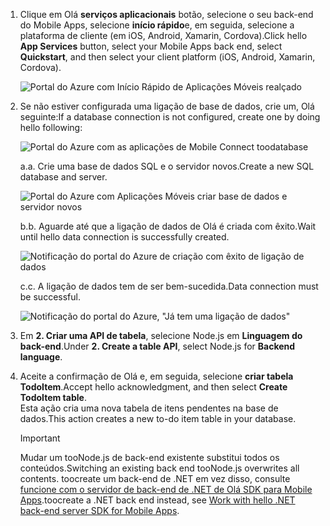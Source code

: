 
1. <span data-ttu-id="0ba5f-101">Clique em Olá **serviços aplicacionais** botão, selecione o seu back-end do Mobile Apps, selecione **início rápido**e, em seguida, selecione a plataforma de cliente (em iOS, Android, Xamarin, Cordova).</span><span class="sxs-lookup"><span data-stu-id="0ba5f-101">Click hello **App Services** button, select your Mobile Apps back end, select **Quickstart**, and then select your client platform (iOS, Android, Xamarin, Cordova).</span></span>

    ![Portal do Azure com Início Rápido de Aplicações Móveis realçado][quickstart]

2. <span data-ttu-id="0ba5f-103">Se não estiver configurada uma ligação de base de dados, crie um, Olá seguinte:</span><span class="sxs-lookup"><span data-stu-id="0ba5f-103">If a database connection is not configured, create one by doing hello following:</span></span>

    ![Portal do Azure com as aplicações de Mobile Connect toodatabase][connect]

    <span data-ttu-id="0ba5f-105">a.</span><span class="sxs-lookup"><span data-stu-id="0ba5f-105">a.</span></span> <span data-ttu-id="0ba5f-106">Crie uma base de dados SQL e o servidor novos.</span><span class="sxs-lookup"><span data-stu-id="0ba5f-106">Create a new SQL database and server.</span></span>

    ![Portal do Azure com Aplicações Móveis criar base de dados e servidor novos][server]

    <span data-ttu-id="0ba5f-108">b.</span><span class="sxs-lookup"><span data-stu-id="0ba5f-108">b.</span></span> <span data-ttu-id="0ba5f-109">Aguarde até que a ligação de dados de Olá é criada com êxito.</span><span class="sxs-lookup"><span data-stu-id="0ba5f-109">Wait until hello data connection is successfully created.</span></span>

    ![Notificação do portal do Azure de criação com êxito de ligação de dados][notification]

    <span data-ttu-id="0ba5f-111">c.</span><span class="sxs-lookup"><span data-stu-id="0ba5f-111">c.</span></span> <span data-ttu-id="0ba5f-112">A ligação de dados tem de ser bem-sucedida.</span><span class="sxs-lookup"><span data-stu-id="0ba5f-112">Data connection must be successful.</span></span>

    ![Notificação do portal do Azure, "Já tem uma ligação de dados"][already-connection]

3. <span data-ttu-id="0ba5f-114">Em **2. Criar uma API de tabela**, selecione Node.js em **Linguagem do back-end**.</span><span class="sxs-lookup"><span data-stu-id="0ba5f-114">Under **2. Create a table API**, select Node.js for **Backend language**.</span></span> 
 
4. <span data-ttu-id="0ba5f-115">Aceite a confirmação de Olá e, em seguida, selecione **criar tabela TodoItem**.</span><span class="sxs-lookup"><span data-stu-id="0ba5f-115">Accept hello acknowledgment, and then select **Create TodoItem table**.</span></span>  
    <span data-ttu-id="0ba5f-116">Esta ação cria uma nova tabela de itens pendentes na base de dados.</span><span class="sxs-lookup"><span data-stu-id="0ba5f-116">This action creates a new to-do item table in your database.</span></span> 

    >[!IMPORTANT]
    > <span data-ttu-id="0ba5f-117">Mudar um tooNode.js de back-end existente substitui todos os conteúdos.</span><span class="sxs-lookup"><span data-stu-id="0ba5f-117">Switching an existing back end tooNode.js overwrites all contents.</span></span> <span data-ttu-id="0ba5f-118">toocreate um back-end de .NET em vez disso, consulte [funcione com o servidor de back-end de .NET de Olá SDK para Mobile Apps][instructions].</span><span class="sxs-lookup"><span data-stu-id="0ba5f-118">toocreate a .NET back end instead, see [Work with hello .NET back-end server SDK for Mobile Apps][instructions].</span></span>

<!-- Images. -->
[quickstart]: ./media/app-service-mobile-configure-new-backend/quickstart.png
[connect]: ./media/app-service-mobile-configure-new-backend/connect-to-bd.png
[notification]: ./media/app-service-mobile-configure-new-backend/notification-data-connection-create.png
[server]: ./media/app-service-mobile-configure-new-backend/create-new-server.png
[already-connection]: ./media/app-service-mobile-configure-new-backend/already-connection.png

<!-- URLs -->
[instructions]: ../articles/app-service-mobile/app-service-mobile-dotnet-backend-how-to-use-server-sdk.md#create-app
